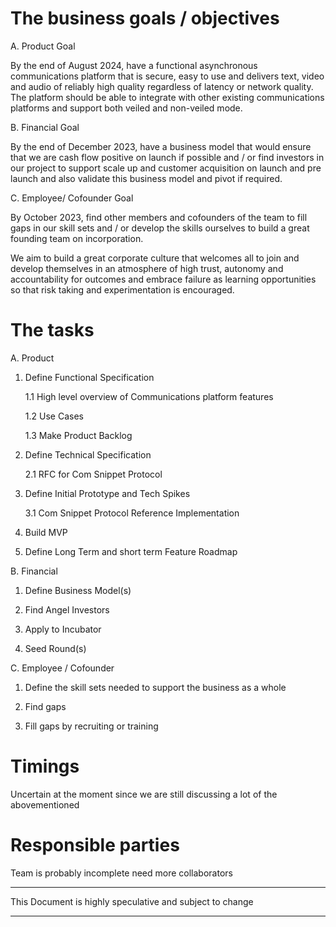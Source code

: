 # The business goals / objectives

A.	Product Goal

By the end of August 2024, have a functional asynchronous communications platform that is secure, easy to use and delivers text, video and audio of reliably high quality regardless of latency or network quality. The platform should be able to integrate with other existing communications platforms and support both veiled and non-veiled mode.

B.	Financial Goal

By the end of December 2023, have a business model that would ensure that we are cash flow positive on launch if possible and / or  find investors in our project to support scale up and customer acquisition on launch and pre launch and also validate this business model and pivot if required.

C.	Employee/ Cofounder Goal

By October 2023, find other members and cofounders of the team to fill gaps in our skill sets and / or develop the skills ourselves to build a great founding team on incorporation.

We aim to build a great corporate culture that welcomes all to join and develop themselves in an atmosphere of high trust, autonomy and accountability for outcomes and embrace failure as learning opportunities so that risk taking and experimentation is encouraged.

# The tasks

A. Product 

  1. Define Functional Specification
     
     1.1 High level overview of Communications platform features
     
     1.2 Use Cases
     
     1.3 Make Product Backlog
  
  2. Define Technical Specification
     
     2.1 RFC for Com Snippet Protocol
     
  3. Define Initial Prototype and Tech Spikes
     
     3.1 Com Snippet Protocol Reference Implementation
     
  4. Build MVP
     
  5. Define Long Term and short term Feature Roadmap
     
B. Financial

  1. Define Business Model(s)
     
  2. Find Angel Investors
  
  3. Apply to Incubator
  
  4. Seed Round(s)

C. Employee / Cofounder

  1. Define the skill sets needed to support the business as a whole

  2. Find gaps

  3. Fill gaps by recruiting or training  

# Timings

Uncertain at the moment since we are still discussing a lot of the abovementioned

# Responsible parties

Team is probably incomplete need more collaborators

_________________________________________________________
This Document is highly speculative and subject to change
_________________________________________________________
